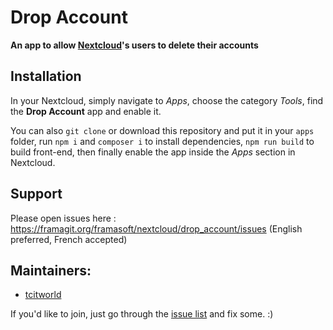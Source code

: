# Drop Account

**An app to allow [Nextcloud](https://nextcloud.com)'s users to delete their accounts**

## Installation

In your Nextcloud, simply navigate to *Apps*, choose the category *Tools*, find the **Drop Account** app and enable it.

You can also `git clone` or download this repository and put it in your `apps` folder, run `npm i` and `composer i` to install dependencies, `npm run build` to build front-end, then finally enable the app inside the *Apps* section in Nextcloud.

## Support

Please open issues here : https://framagit.org/framasoft/nextcloud/drop_account/issues (English preferred, French accepted)

## Maintainers:

- [tcitworld](https://framagit.org/tcit)

If you'd like to join, just go through the [issue list](https://framagit.org/framasoft/nextcloud/drop_account/issues) and fix some. :)

